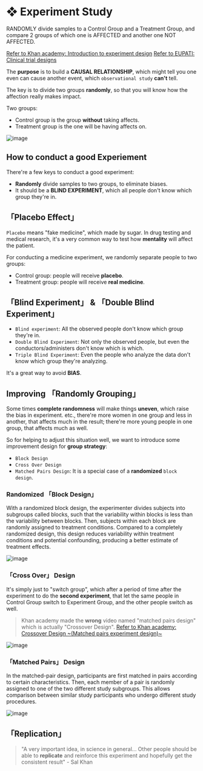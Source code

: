 #  ❖ Experiment Study

RANDOMLY divide samples to a Control Group and a Treatment Group, and compare 2 groups of which one is AFFECTED and another one NOT AFFECTED.

[Refer to Khan academy: Introduction to experiment design](https://www.khanacademy.org/math/ap-statistics/gathering-data-ap/modal/v/introduction-to-experiment-design)
[Refer to EUPATI: Clinical trial designs](https://www.eupati.eu/clinical-development-and-trials/clinical-trial-designs/)


The **purpose** is to build a **CAUSAL RELATIONSHIP**, which might tell you one even can cause another event, which `observational study` **can't** tell.

The key is to divide two groups **randomly**, so that you will know how the affection really makes impact.

Two groups:
- Control group is the group **without** taking affects.
- Treatment group is the one will be having affects on.

![image](https://user-images.githubusercontent.com/14041622/43946348-9f607d4e-9cb7-11e8-8114-736cb092003f.png)

## How to conduct a good Experiement

There're a few keys to conduct a good experiment:
- **Randomly** divide samples to two groups, to eliminate biases.
- It should be a **BLIND EXPERIMENT**, which all people don't know which group they're in.



## 「Placebo Effect」

`Placebo` means "fake medicine", which made by sugar.
In drug testing and medical research, it's a very common way to test how **mentality** will affect the patient.

For conducting a medicine experiment, we randomly separate people to two groups:
- Control group: people will receive **placebo**.
- Treatment group: people will receive **real medicine**.


## 「Blind Experiment」 & 「Double Blind Experiment」

- `Blind experiment`: All the observed people don't know which group they're in.
- `Double Blind Experiment`: Not only the observed people, but even the conductors/administers don't know which is which.
- `Triple Blind Experiment`: Even the people who analyze the data don't know which group they're analyzing.

It's a great way to avoid **BIAS**.


## Improving 「Randomly Grouping」

Some times **complete randomness** will make things **uneven**, which raise the bias in experiment.
etc., there're more women in one group and less in another, that affects much in the result; there're more young people in one group, that affects much as well.

So for helping to adjust this situation well, we want to introduce some improvement design for **group strategy**:
- `Block Design`
- `Cross Over Design`
- `Matched Pairs Design`: It is a special case of a **randomized** `block design`.

### Randomized 「Block Design」

With a randomized block design, the experimenter divides subjects into subgroups called blocks, such that the variability within blocks is less than the variability between blocks. Then, subjects within each block are randomly assigned to treatment conditions. Compared to a completely randomized design, this design reduces variability within treatment conditions and potential confounding, producing a better estimate of treatment effects.

![image](https://user-images.githubusercontent.com/14041622/43948848-8a99587a-9cbe-11e8-97c2-83984ace2c42.png)



### 「Cross Over」 Design

It's simply just to "switch group", which after a period of time after the experiment to do the **second experiment**, that let the same people in Control Group switch to Experiment Group, and the other people switch as well.

> Khan academy made the **wrong** video named "matched pairs design" which is actually "Crossover Design".
[Refer to Khan academy: Crossover Design ~(Matched pairs experiment design)~](https://www.khanacademy.org/math/ap-statistics/gathering-data-ap/modal/v/matched-pairs-experiment-design)

![image](https://user-images.githubusercontent.com/14041622/43948716-27df30ec-9cbe-11e8-8bef-4176c09c43d9.png)



### 「Matched Pairs」 Design

In the matched-pair design, participants are first matched in pairs according to certain characteristics. Then, each member of a pair is randomly assigned to one of the two different study subgroups. This allows comparison between similar study participants who undergo different study procedures.

![image](https://user-images.githubusercontent.com/14041622/43948748-42812fd6-9cbe-11e8-989a-af200b9926a7.png)




## 「Replication」

> "A very important idea, in science in general... Other people should be able to **replicate** and reinforce this experiment and hopefully get the consistent result" - Sal Khan
